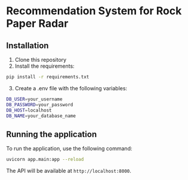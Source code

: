 # Recommendation System for Rock Paper Radar

## Installation

1. Clone this repository
2. Install the requirements: 
``` bash
pip install -r requirements.txt
```
3. Create a .env file with the following variables:
``` bash
DB_USER=your_username
DB_PASSWORD=your_password
DB_HOST=localhost
DB_NAME=your_database_name
```

## Running the application

To run the application, use the following command:
``` bash
uvicorn app.main:app --reload
```

The API will be available at `http://localhost:8000`.
